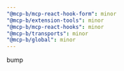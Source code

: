 ```yaml
---
"@mcp-b/mcp-react-hook-form": minor
"@mcp-b/extension-tools": minor
"@mcp-b/mcp-react-hooks": minor
"@mcp-b/transports": minor
"@mcp-b/global": minor
---
```


bump

